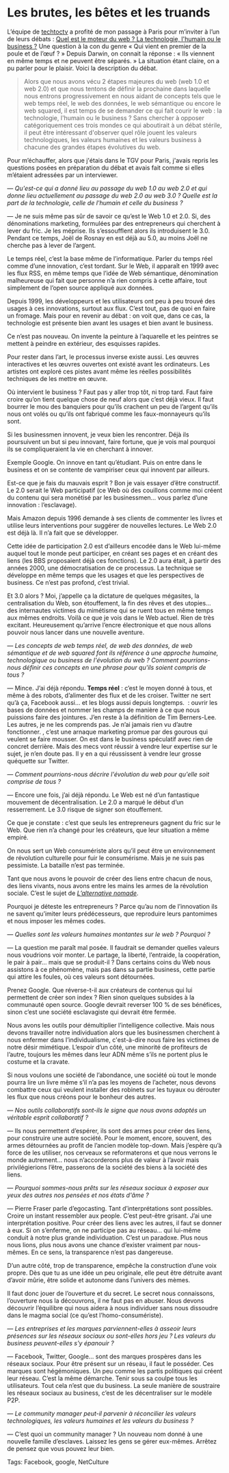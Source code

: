 # Les brutes, les bêtes et les truands

L’équipe de [techtoctv](http://techtoc.tv) a profité de mon passage à Paris pour m’inviter à l’un de leurs débats : [Quel est le moteur du web ? La technologie, l'humain ou le business ?](http://techtoc.tv/event/490/internet-usage/e-reputation/quel-est-le-moteur-du-web--la-technologie--l-humain-ou-le-business--1-2) Une question à la con du genre « Qui vient en premier de la poule et de l’œuf ? » Depuis Darwin, on connait la réponse : « Ils viennent en même temps et ne peuvent être séparés. » La situation étant claire, on a pu parler pour le plaisir. Voici la description du débat.

> Alors que nous avons vécu 2 étapes majeures du web (web 1.0 et web 2.0) et que nous tentons de définir la prochaine dans laquelle nous entrons progressivement en nous aidant de concepts tels que le web temps réel, le web des données, le web sémantique ou encore le web squared, il est temps de se demander ce qui fait courir le web : la technologie, l'humain ou le business ? Sans chercher à opposer catégoriquement ces trois mondes ce qui aboutirait à un débat stérile, il peut être intéressant d'observer quel rôle jouent les valeurs technologiques, les valeurs humaines et les valeurs business à chacune des grandes étapes évolutives du web.

Pour m’échauffer, alors que j'étais dans le TGV pour Paris, j'avais repris les questions posées en préparation du débat et avais fait comme si elles m’étaient adressées par un interviewer.

— *Qu'est-ce qui a donné lieu au passage du web 1.0 au web 2.0 et qui donne lieu actuellement au passage du web 2.0 au web 3.0 ? Quelle est la part de la technologie, celle de l'humain et celle du business ?*

— Je ne suis même pas sûr de savoir ce qu’est le Web 1.0 et 2.0. Si, des dénominations marketing, formulées par des entrepreneurs qui cherchent à lever du fric. Je les méprise. Ils s’essoufflent alors ils introduisent le 3.0. Pendant ce temps, Joël de Rosnay en est déjà au 5.0, au moins Joël ne cherche pas à lever de l’argent.

Le temps réel, c’est la base même de l’informatique. Parler du temps réel comme d’une innovation, c’est tordant. Sur le Web, il apparaît en 1999 avec les flux RSS, en même temps que l’idée de Web sémantique, dénomination malheureuse qui fait que personne n’a rien compris à cette affaire, tout simplement de l’open source appliqué aux données.

Depuis 1999, les développeurs et les utilisateurs ont peu à peu trouvé des usages à ces innovations, surtout aux flux. C’est tout, pas de quoi en faire un fromage. Mais pour en revenir au débat : on voit que, dans ce cas, la technologie est présente bien avant les usages et bien avant le business.

Ce n’est pas nouveau. On invente la peinture à l’aquarelle et les peintres se mettent à peindre en extérieur, des esquisses rapides.

Pour rester dans l’art, le processus inverse existe aussi. Les œuvres interactives et les œuvres ouvertes ont existé avant les ordinateurs. Les artistes ont exploré ces pistes avant même les réelles possibilités techniques de les mettre en œuvre.

Où intervient le business ? Faut pas y aller trop tôt, ni trop tard. Faut faire croire qu’on tient quelque chose de neuf alors que c’est déjà vieux. Il faut bourrer le mou des banquiers pour qu’ils crachent un peu de l’argent qu’ils nous ont volés ou qu’ils ont fabriqué comme les faux-monnayeurs qu’ils sont.

Si les businessmen innovent, je veux bien les rencontrer. Déjà ils poursuivent un but si peu innovant, faire fortune, que je vois mal pourquoi ils se compliqueraient la vie en cherchant à innover.

Exemple Google. On innove en tant qu’étudiant. Puis on entre dans le business et on se contente de vampiriser ceux qui innovent par ailleurs.

Est-ce que je fais du mauvais esprit ? Bon je vais essayer d’être constructif. Le 2.0 serait le Web participatif (ce Web où des couillons comme moi créent du contenu qui sera monétisé par les businessmen… vous parlez d’une innovation : l’esclavage).

Mais Amazon depuis 1996 demande à ses clients de commenter les livres et utilise leurs interventions pour suggérer de nouvelles lectures. Le Web 2.0 est déjà là. Il n’a fait que se développer.

Cette idée de participation 2.0 est d’ailleurs encodée dans le Web lui-même auquel tout le monde peut participer, en créant ses pages et en créant des liens (les BBS proposaient déjà ces fonctions). Le 2.0 aura était, à partir des années 2000, une démocratisation de ce processus. La technique se développe en même temps que les usages et que les perspectives de business. Ce n’est pas profond, c’est trivial.

Et 3.0 alors ? Moi, j’appelle ça la dictature de quelques mégasites, la centralisation du Web, son étouffement, la fin des rêves et des utopies… des internautes victimes du mimétisme qui se ruent tous en même temps aux mêmes endroits. Voilà ce que je vois dans le Web actuel. Rien de très excitant. Heureusement qu’arrive l’encre électronique et que nous allons pouvoir nous lancer dans une nouvelle aventure.

— *Les concepts de web temps réel, de web des données, de web sémantique et de web squared font ils référence à une approche humaine, technologique ou business de l'évolution du web ? Comment pourrions-nous définir ces concepts en une phrase pour qu'ils soient compris de tous ?*

— Mince. J’ai déjà répondu. **Temps réel** : c’est le moyen donné à tous, et même à des robots, d’alimenter des flux et de les croiser. Twitter ne sert qu’à ça, Facebook aussi… et les blogs aussi depuis longtemps.
 : ouvrir les bases de données et nommer les champs de manière à ce que nous puissions faire des jointures. J’en reste à la définition de Tim Berners-Lee. Les autres, je ne les comprends pas. Je n’ai jamais rien vu d’autre fonctionner.
, c’est une arnaque marketing promue par des gourous qui veulent se faire mousser. On est dans le business spéculatif avec rien de concret derrière. Mais des mecs vont réussir à vendre leur expertise sur le sujet, je n’en doute pas. Il y en a qui réussissent à vendre leur grosse quéquette sur Twitter.

— *Comment pourrions-nous décrire l'évolution du web pour qu'elle soit comprise de tous ?*

— Encore une fois, j’ai déjà répondu. Le Web est né d’un fantastique mouvement de décentralisation. Le 2.0 a marqué le début d’un resserrement. Le 3.0 risque de signer son étouffement.

Ce que je constate : c’est que seuls les entrepreneurs gagnent du fric sur le Web. Que rien n’a changé pour les créateurs, que leur situation a même empiré.

On nous sert un Web consumériste alors qu’il peut être un environnement de révolution culturelle pour fuir le consumérisme. Mais je ne suis pas pessimiste. La bataille n’est pas terminée.

Tant que nous avons le pouvoir de créer des liens entre chacun de nous, des liens vivants, nous avons entre les mains les armes de la révolution sociale. C’est le sujet de [*L’alternative nomade*](/alternative-nomade/).

Pourquoi je déteste les entrepreneurs ? Parce qu’au nom de l’innovation ils ne savent qu’imiter leurs prédécesseurs, que reproduire leurs pantomimes et nous imposer les mêmes codes.

— *Quelles sont les valeurs humaines montantes sur le web ? Pourquoi ?*

— La question me paraît mal posée. Il faudrait se demander quelles valeurs nous voudrions voir monter. Le partage, la liberté, l’entraide, la coopération, le pair à pair… mais que se produit-il ? Dans certains coins du Web nous assistons à ce phénomène, mais pas dans sa partie business, cette partie qui attire les foules, où ces valeurs sont détournées.

Prenez Google. Que réverse-t-il aux créateurs de contenus qui lui permettent de créer son index ? Rien sinon quelques subsides à la communauté open source. Google devrait reverser 100 % de ses bénéfices, sinon c’est une société esclavagiste qui devrait être fermée.

Nous avons les outils pour démultiplier l’intelligence collective. Mais nous devons travailler notre individuation alors que les businessmen cherchent à nous enfermer dans l’individualisme, c'est-à-dire nous faire les victimes de notre désir mimétique. L’espoir d’un côté, une minorité de profiteurs de l’autre, toujours les mêmes dans leur ADN même s’ils ne portent plus le costume et la cravate.

Si nous voulons une société de l’abondance, une société où tout le monde pourra lire un livre même s’il n’a pas les moyens de l’acheter, nous devons combattre ceux qui veulent installer des robinets sur les tuyaux ou dérouter les flux que nous créons pour le bonheur des autres.

— *Nos outils collaboratifs sont-ils le signe que nous avons adoptés un véritable esprit collaboratif ?*

— Ils nous permettent d’espérer, ils sont des armes pour créer des liens, pour construire une autre société. Pour le moment, encore, souvent, des armes détournées au profit de l’ancien modèle top-down. Mais j’espère qu’à force de les utiliser, nos cerveaux se reformaterons et que nous verrons le monde autrement… nous n’accorderons plus de valeur à l’avoir mais privilégierions l’être, passerons de la société des biens à la société des liens.

— *Pourquoi sommes-nous prêts sur les réseaux sociaux à exposer aux yeux des autres nos pensées et nos états d'âme ?*

— Pierre Fraser parle d’egocasting. Tant d’interprétations sont possibles. Croire un instant ressembler aux people. C’est peut-être grisant. J’ai une interprétation positive. Pour créer des liens avec les autres, il faut se donner à eux. Si on s’enferme, on ne participe pas au réseau… qui lui-même conduit à notre plus grande individuation. C’est un paradoxe. Plus nous nous lions, plus nous avons une chance d’exister vraiment par nous-mêmes. En ce sens, la transparence n’est pas dangereuse.

D’un autre côté, trop de transparence, empêche la construction d’une voix propre. Dès que tu as une idée un peu originale, elle peut être détruite avant d’avoir mûrie, être solide et autonome dans l’univers des mèmes.

Il faut donc jouer de l’ouverture et du secret. Le secret nous connaissons, l’ouverture nous la découvrons, il ne faut pas en abuser. Nous devons découvrir l’équilibre qui nous aidera à nous individuer sans nous dissoudre dans le magma social (ce qu’est l’homo-consumériste).

— *Les entreprises et les marques parviennent-elles à asseoir leurs présences sur les réseaux sociaux ou sont-elles hors jeu ? Les valeurs du business peuvent-elles s'y épanouir ?*

— Facebook, Twitter, Google… sont des marques prospères dans les réseaux sociaux. Pour être présent sur un réseau, il faut le posséder. Ces marques sont hégémoniques. Un peu comme les partis politiques qui créent leur réseau. C’est la même démarche. Tenir sous sa coulpe tous les utilisateurs. Tout cela n’est que du business. La seule manière de soustraire les réseaux sociaux au business, c’est de les décentraliser sur le modèle P2P.

— *Le community manager peut-il parvenir à réconcilier les valeurs technologiques, les valeurs humaines et les valeurs du business ?*

— C’est quoi un community manager ? Un nouveau nom donné à une nouvelle famille d’esclaves. Laissez les gens se gérer eux-mêmes. Arrêtez de pensez que vous pouvez leur bien.

Tags: Facebook, google, NetCulture